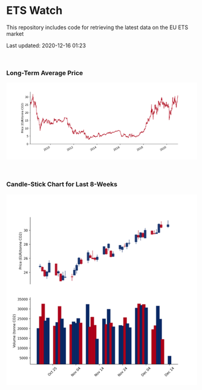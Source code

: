 # ETS Watch

This repository includes code for retrieving the latest data on the EU ETS market

Last updated: 2020-12-16 01:23

<br>

### Long-Term Average Price

![Long-term average](img/long_term_avg.png)

<br>

### Candle-Stick Chart for Last 8-Weeks

![Open, High, Low, Close & Volume](img/ohlc_vol.png)
